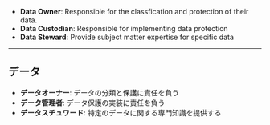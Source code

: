 
- **Data Owner**: Responsible for the classfication and protection of their data. 
- **Data Custodian**: Responsible for implementing data protection
- **Data Steward**: Provide subject matter expertise for specific data

---
## データ

- **データオーナー**: データの分類と保護に責任を負う
- **データ管理者**: データ保護の実装に責任を負う
- **データスチュワード**: 特定のデータに関する専門知識を提供する




